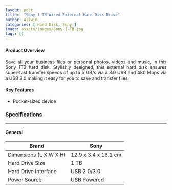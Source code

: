 ```yaml
---
layout: post
title:  "Sony 1 TB Wired External Hard Disk Drive"
author: Allwin
categories: [ Hard Disk, Sony ]
image: assets/images/Sony-1-TB.jpg
tags: []
---
```


#### Product Overview
<p style="text-align:justify">Save all your business files or personal photos, videos and music, in this Sony 1TB hard disk. Stylishly designed, this external hard disk ensures super-fast transfer speeds of up to 5 GB/s via a 3.0 USB and 480 Mbps via a USB 2.0 making it easy for you to save and transfer files. </p>

#### Key Features

* Pocket-sized device


### Specifications
---
#### General

| Brand | Sony |
| ----------- | ----------- |
| Dimensions (L X W X H) | 12.9 x 3.4 x 16.1 cm |
| Hard Drive Size | 1 TB |
| Hard Drive Interface  | USB 2.0/3.0 |
| Power Source | USB Powered |


